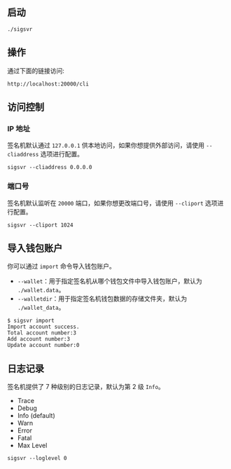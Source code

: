 
## 启动

```shell
./sigsvr
```

## 操作

通过下面的链接访问:
```
http://localhost:20000/cli
```

## 访问控制

### IP 地址

签名机默认通过 `127.0.0.1` 供本地访问，如果你想提供外部访问，请使用 `--cliaddress` 选项进行配置。

```shell
sigsvr --cliaddress 0.0.0.0
```

### 端口号

签名机默认监听在 `20000` 端口，如果你想更改端口号，请使用 `--cliport` 选项进行配置。

```shell
sigsvr --cliport 1024
```

## 导入钱包账户

你可以通过 `import` 命令导入钱包账户。

- `--wallet`：用于指定签名机从哪个钱包文件中导入钱包账户，默认为 `./wallet.data`。
- `--walletdir`：用于指定签名机钱包数据的存储文件夹，默认为 `./wallet_data`。

```shell
$ sigsvr import
Import account success.
Total account number:3
Add account number:3
Update account number:0
```

## 日志记录

签名机提供了 7 种级别的日志记录，默认为第 2 级 `Info`。

- Trace
- Debug
- Info (default)
- Warn
- Error
- Fatal
- Max Level

```shell
sigsvr --loglevel 0
```